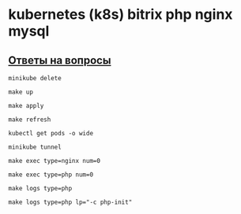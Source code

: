 # kubernetes (k8s) bitrix php nginx mysql

## [Ответы на вопросы](https://github.com/mizuhomizuho/kubernetes-k8s-bitrix-php-nginx-mysql/blob/master/Result.odt)

```shell
minikube delete
```
```shell
make up
```
```shell
make apply
```
```shell
make refresh
```
```shell
kubectl get pods -o wide
```
```shell
minikube tunnel
```
```shell
make exec type=nginx num=0
```
```shell
make exec type=php num=0
```
```shell
make logs type=php
```
```shell
make logs type=php lp="-c php-init"
```